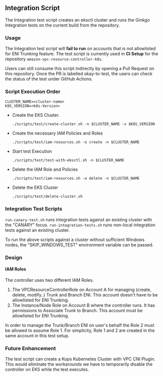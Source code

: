 ## Integration Script
The Integration test script creates an eksctl cluster and runs the Ginkgo Integration tests on the current build from the repository.

### Usage
The Integration test script will **fail to run** on accounts that is not allowlisted for ENI Trunking feature. The test script is currently used in **CI Setup** for the repository `amazon-vpc-resource-controller-k8s`.

Users can still consume this script indirectly by opening a Pull Request on this repository. Once the PR is labelled okay-to-test, the users can check the status of the test under GitHub Actions.

### Script Execution Order
```
CLUSTER_NAME=<cluster-name>
K8S_VERSION=<k8s-Version>
```

- Create the EKS Cluster.
  ```
  ./scripts/test/create-cluster.sh -n $CLUSTER_NAME -v $K8S_VERSION
  ```
- Create the necessary IAM Policies and Roles
  ```
  ./scripts/test/iam-resources.sh -o create -n $CLUSTER_NAME
  ```
- Start test Execution
  ```
  ./scripts/test/test-with-eksctl.sh -n $CLUSTER_NAME
  ```
- Delete the IAM Role and Policies
  ```
  ./scripts/test/iam-resources.sh -o delete -n $CLUSTER_NAME
  ```
- Delete the EKS Cluster
  ```
  ./scripts/test/delete-cluster.sh
  ```

### Integration Test Scripts
`run-canary-test.sh` runs integration tests against an existing cluster with the "CANARY" focus.
`run-integration-tests.sh` runs non-local integration tests against an existing cluster.

To run the above scripts against a cluster without sufficient Windows nodes, the "SKIP_WINDOWS_TEST" environment variable can be passed.

### Design

#### IAM Roles

The controller uses two different IAM Roles.

1. The VPCResourceControllerRole on Account A for managing (create, delete, modify..) Trunk and Branch ENI. This account doesn't have to be allowlisted for ENI Trunking.
2. The Instance/Node Role on Account B where the controller runs. It has permissions to Associate Trunk to Branch. This account must be allowlisted for ENI Trunking.

In order to manage the Trunk/Branch ENI on user's behalf the Role 2 must be allowed to assume Role 1. For simplicity, Role 1 and 2 are created in the same account in this test setup.

### Future Enhancement
The test script can create a Kops Kubernetes Cluster with VPC CNI Plugin. This would eliminate the workarounds we have to temporarily disable the controller on EKS while the test executes.
